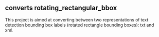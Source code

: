 ## converts rotating_rectangular_bbox

This project is aimed at converting between two representations of text detection bounding box labels (rotated rectangle bounding boxes): txt and xml.
